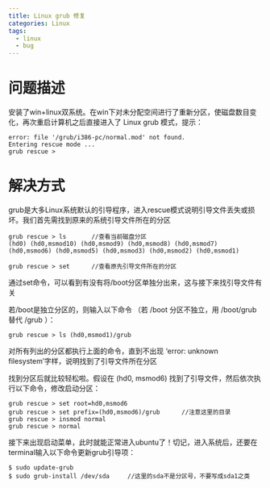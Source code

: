 ```yaml
---
title: Linux grub 修复
categories: Linux
tags: 
  - linux
  - bug 
---
```


# 问题描述

安装了win+linux双系统。在win下对未分配空间进行了重新分区，使磁盘数目变化，再次重启计算机之后直接进入了 Linux grub 模式，提示：

<pre><code>error: file '/grub/i386-pc/normal.mod' not found.
Entering rescue mode ...
grub rescue >
</code></pre>

# 解决方式

grub是大多Linux系统默认的引导程序，进入rescue模式说明引导文件丢失或损坏。我们首先需找到原来的系统引导文件所在的分区

<pre><code>grub rescue > ls       //查看当前磁盘分区
(hd0) (hd0,msmod10) (hd0,msmod9) (hd0,msmod8) (hd0,msmod7) (hd0,msmod6) (hd0,msmod5) (hd0,msmod3) (hd0,msmod2) (hd0,msmod1)
</code></pre>

<pre><code>grub rescue > set      //查看原先引导文件所在的分区
</code></pre>

通过set命令，可以看到有没有将/boot分区单独分出来，这与接下来找引导文件有关

若/boot是独立分区的，则输入以下命令 （若 /boot 分区不独立，用 /boot/grub  替代  /grub ）：
<pre><code>grub rescue > ls (hd0,msmod1)/grub
</code></pre>

对所有列出的分区都执行上面的命令，直到不出现 ‘error: unknown filesystem’字样，说明找到了引导文件所在分区

找到分区后就比较轻松啦。假设在 (hd0, msmod6) 找到了引导文件，然后依次执行以下命令，修改启动分区：
<pre><code>grub rescue > set root=hd0,msmod6
grub rescue > set prefix=(hd0,msmod6)/grub      //注意这里的目录
grub rescue > insmod normal
grub rescue > normal
</code></pre>

接下来出现启动菜单，此时就能正常进入ubuntu了！切记，进入系统后，还要在terminal输入以下命令更新grub引导项：
<pre><code>$ sudo update-grub
$ sudo grub-install /dev/sda     //这里的sda不是分区号，不要写成sda1之类
</code></pre>



